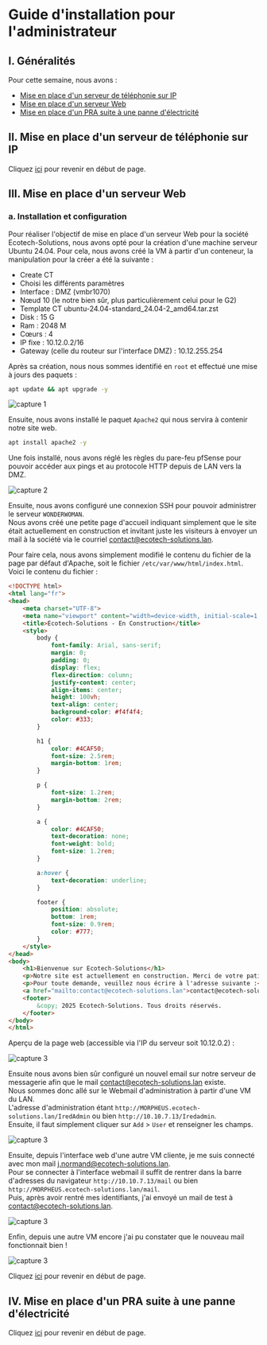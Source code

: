 # Guide d'installation pour l'administrateur

## I. Généralités
Pour cette semaine, nous avons :
- [Mise en place d'un serveur de téléphonie sur IP](https://github.com/WildCodeSchool/TSSR-BDX-0924-P3-G2/blob/main/S09/S09_INSTALL.md#ii-mise-en-place-dun-serveur-de-t%C3%A9l%C3%A9phonie-sur-ip)
- [Mise en place d'un serveur Web](https://github.com/WildCodeSchool/TSSR-BDX-0924-P3-G2/blob/main/S09/S09_INSTALL.md#iii-mise-en-place-dun-serveur-web)
- [Mise en place d'un PRA suite à une panne d'électricité](https://github.com/WildCodeSchool/TSSR-BDX-0924-P3-G2/blob/main/S09/S09_INSTALL.md#iv-mise-en-place-dun-pra-suite-%C3%A0-une-panne-d%C3%A9lectricit%C3%A9)

## II. Mise en place d'un serveur de téléphonie sur IP

Cliquez [ici](https://github.com/WildCodeSchool/TSSR-BDX-0924-P3-G2/blob/main/S09/S09_INSTALL.md#guide-dinstallation-pour-ladministrateur) pour revenir en début de page.

## III. Mise en place d'un serveur Web
### a. Installation et configuration

Pour réaliser l'objectif de mise en place d'un serveur Web pour la société Ecotech-Solutions, nous avons opté pour la création d'une machine serveur Ubuntu 24.04. Pour cela, nous avons créé la VM à partir d'un conteneur, la manipulation pour la créer a été la suivante :
- Create CT
- Choisi les différents paramètres
- Interface : DMZ (vmbr1070)
- Nœud 10 (le notre bien sûr, plus particulièrement celui pour le G2)
- Template CT ubuntu-24.04-standard_24.04-2_amd64.tar.zst
- Disk : 15 G
- Ram : 2048 M
- Cœurs : 4
- IP fixe : 10.12.0.2/16
- Gateway (celle du routeur sur l'interface DMZ) : 10.12.255.254
  
Après sa création, nous nous sommes identifié en `root` et effectué une mise à jours des paquets :  
```bash
apt update && apt upgrade -y
```
![capture 1](../Ressources/Images/capture_wonderwoman_1.png)  

Ensuite, nous avons installé le paquet `Apache2` qui nous servira à contenir notre site web.  

```bash
apt install apache2 -y
```

Une fois installé, nous avons réglé les règles du pare-feu pfSense pour pouvoir accéder aux pings et au protocole HTTP depuis de LAN vers la DMZ.  

![capture 2](../Ressources/Images/capture_wonderwoman_3.png)  

Ensuite, nous avons configuré une connexion SSH pour pouvoir administrer le serveur `WONDERWOMAN`.  
Nous avons créé une petite page d'accueil indiquant simplement que le site était actuellement en construction et invitant juste les visiteurs à envoyer un mail à la société via le courriel contact@ecotech-solutions.lan.  

Pour faire cela, nous avons simplement modifié le contenu du fichier de la page par défaut d'Apache, soit le fichier `/etc/var/www/html/index.html`.  
Voici le contenu du fichier :  
```html
<!DOCTYPE html>
<html lang="fr">
<head>
    <meta charset="UTF-8">
    <meta name="viewport" content="width=device-width, initial-scale=1.0">
    <title>Ecotech-Solutions - En Construction</title>
    <style>
        body {
            font-family: Arial, sans-serif;
            margin: 0;
            padding: 0;
            display: flex;
            flex-direction: column;
            justify-content: center;
            align-items: center;
            height: 100vh;
            text-align: center;
            background-color: #f4f4f4;
            color: #333;
        }

        h1 {
            color: #4CAF50;
            font-size: 2.5rem;
            margin-bottom: 1rem;
        }

        p {
            font-size: 1.2rem;
            margin-bottom: 2rem;
        }

        a {
            color: #4CAF50;
            text-decoration: none;
            font-weight: bold;
            font-size: 1.2rem;
        }

        a:hover {
            text-decoration: underline;
        }

        footer {
            position: absolute;
            bottom: 1rem;
            font-size: 0.9rem;
            color: #777;
        }
    </style>
</head>
<body>
    <h1>Bienvenue sur Ecotech-Solutions</h1>
    <p>Notre site est actuellement en construction. Merci de votre patience.</p>
    <p>Pour toute demande, veuillez nous écrire à l'adresse suivante :</p>
    <a href="mailto:contact@ecotech-solutions.lan">contact@ecotech-solutions.lan</a>
    <footer>
        &copy; 2025 Ecotech-Solutions. Tous droits réservés.
    </footer>
</body>
</html>


```

Aperçu de la page web (accessible via l'IP du serveur soit 10.12.0.2) :  

![capture 3](../Ressources/Images/capture_wonderwoman_2.png)  

Ensuite nous avons bien sûr configuré un nouvel email sur notre serveur de messagerie afin que le mail contact@ecotech-solutions.lan existe.  
Nous sommes donc allé sur le Webmail d'administration à partir d'une VM du LAN.  
L'adresse d'administration étant `http://MORPHEUS.ecotech-solutions.lan/IredAdmin` ou bien `http://10.10.7.13/Iredadmin`.  
Ensuite, il faut simplement cliquer sur `Add`  > `User` et renseigner les champs.  

![capture 3](../Ressources/Images/capture_mail_1.png)    

Ensuite, depuis l'interface web d'une autre VM cliente, je me suis connecté avec mon mail j.normand@ecotech-solutions.lan.  
Pour se connecter à l'interface webmail il suffit de rentrer dans la barre d'adresses du navigateur `http://10.10.7.13/mail` ou bien `http://MORPHEUS.ecotech-solutions.lan/mail`.  
Puis, après avoir rentré mes identifiants, j'ai envoyé un mail de test à contact@ecotech-solutions.lan.  
  
![capture 3](../Ressources/Images/capture_mail_2.png)    

Enfin, depuis une autre VM encore j'ai pu constater que le nouveau mail fonctionnait bien !  

![capture 3](../Ressources/Images/capture_mail_3.png)    

Cliquez [ici](https://github.com/WildCodeSchool/TSSR-BDX-0924-P3-G2/blob/Dev/S09/S09_INSTALL.md#guide-dinstallation-pour-ladministrateur) pour revenir en début de page.

## IV. Mise en place d'un PRA suite à une panne d'électricité


Cliquez [ici](https://github.com/WildCodeSchool/TSSR-BDX-0924-P3-G2/blob/Dev/S09/S09_INSTALL.md#guide-dinstallation-pour-ladministrateur) pour revenir en début de page.
